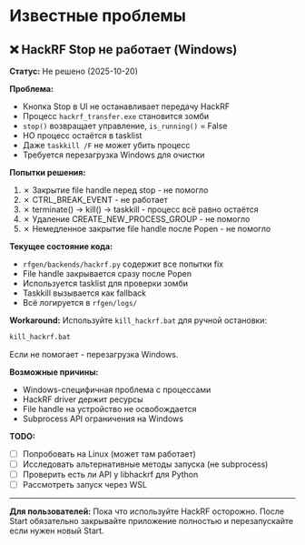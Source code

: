 # Известные проблемы

## ❌ HackRF Stop не работает (Windows)

**Статус:** Не решено (2025-10-20)

**Проблема:**
- Кнопка Stop в UI не останавливает передачу HackRF
- Процесс `hackrf_transfer.exe` становится зомби
- `stop()` возвращает управление, `is_running()` = False
- НО процесс остаётся в tasklist
- Даже `taskkill /F` не может убить процесс
- Требуется перезагрузка Windows для очистки

**Попытки решения:**
1. ✗ Закрытие file handle перед stop - не помогло
2. ✗ CTRL_BREAK_EVENT - не работает
3. ✗ terminate() → kill() → taskkill - процесс всё равно остаётся
4. ✗ Удаление CREATE_NEW_PROCESS_GROUP - не помогло
5. ✗ Немедленное закрытие file handle после Popen - не помогло

**Текущее состояние кода:**
- `rfgen/backends/hackrf.py` содержит все попытки fix
- File handle закрывается сразу после Popen
- Используется tasklist для проверки зомби
- Taskkill вызывается как fallback
- Всё логируется в `rfgen/logs/`

**Workaround:**
Используйте `kill_hackrf.bat` для ручной остановки:
```bash
kill_hackrf.bat
```

Если не помогает - перезагрузка Windows.

**Возможные причины:**
- Windows-специфичная проблема с процессами
- HackRF driver держит ресурсы
- File handle на устройство не освобождается
- Subprocess API ограничения на Windows

**TODO:**
- [ ] Попробовать на Linux (может там работает)
- [ ] Исследовать альтернативные методы запуска (не subprocess)
- [ ] Проверить есть ли API у libhackrf для Python
- [ ] Рассмотреть запуск через WSL

---

**Для пользователей:**
Пока что используйте HackRF осторожно. После Start обязательно закрывайте приложение полностью и перезапускайте если нужен новый Start.
